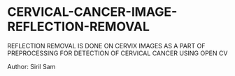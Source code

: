 # CERVICAL-CANCER-IMAGE-REFLECTION-REMOVAL

REFLECTION REMOVAL IS DONE ON CERVIX IMAGES AS A PART OF PREPROCESSING FOR DETECTION OF CERVICAL CANCER USING OPEN CV

Author:
Siril Sam
